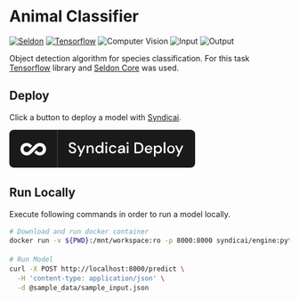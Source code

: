 # Animal Classifier
[![Seldon](https://img.shields.io/badge/Engine-Seldon-F7B955)](https://www.seldon.io/)
[![Tensorflow](https://img.shields.io/badge/Framework-Tensorflow-79FFE1)](https://www.tensorflow.org/)
![Computer Vision](https://img.shields.io/badge/Type-Computer%20Vision-79FFE1)
![Input](https://img.shields.io/badge/Input-JSON%20(base64)-79FFE1)
![Output](https://img.shields.io/badge/Output-JSON%20(string)-79FFE1)

Object detection algorithm for species classification. For this task [Tensorflow](https://www.tensorflow.org/) library and [Seldon Core](https://seldon.io) was used.


## Deploy 
Click a button to deploy a model with [Syndicai](https://syndicai.co).

[![Syndicai-Deploy](https://raw.githubusercontent.com/syndicai/brand/main/button/deploy.svg)](https://app.syndicai.co/newModel?repository=https://github.com/syndicai/models/sample-animalclassifier)




## Run Locally
Execute following commands in order to run a model locally.
```bash
# Download and run docker container
docker run -v ${PWD}:/mnt/workspace:ro -p 8000:8000 syndicai/engine:python3.7 local

# Run Model
curl -X POST http://localhost:8000/predict \
  -H 'content-type: application/json' \
  -d @sample_data/sample_input.json
```
